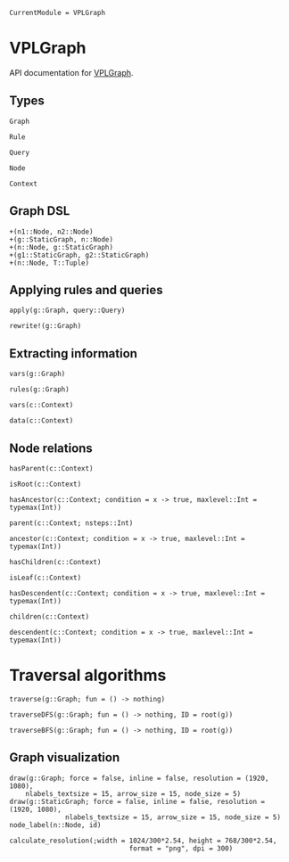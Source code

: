```@meta
CurrentModule = VPLGraph
```

# VPLGraph

API documentation for [VPLGraph](https://github.com/VirtualPlantGraph/VPLGraph.jl).

## Types

```@docs
Graph
```

```@docs
Rule
```

```@docs
Query
```

```@docs
Node
```

```@docs
Context
```

## Graph DSL

```@docs
+(n1::Node, n2::Node)
+(g::StaticGraph, n::Node)
+(n::Node, g::StaticGraph)
+(g1::StaticGraph, g2::StaticGraph)
+(n::Node, T::Tuple)
```

## Applying rules and queries

```@docs
apply(g::Graph, query::Query)
```

```@docs
rewrite!(g::Graph)
```

## Extracting information

```@docs
vars(g::Graph)
```

```@docs
rules(g::Graph)
```

```@docs
vars(c::Context)
```

```@docs
data(c::Context)
```

## Node relations

```@docs
hasParent(c::Context)
```

```@docs
isRoot(c::Context)
```

```@docs
hasAncestor(c::Context; condition = x -> true, maxlevel::Int = typemax(Int))
```

```@docs
parent(c::Context; nsteps::Int)
```

```@docs
ancestor(c::Context; condition = x -> true, maxlevel::Int = typemax(Int))
```

```@docs
hasChildren(c::Context)
```

```@docs
isLeaf(c::Context)
```

```@docs
hasDescendent(c::Context; condition = x -> true, maxlevel::Int = typemax(Int))
```

```@docs
children(c::Context)
```

```@docs
descendent(c::Context; condition = x -> true, maxlevel::Int = typemax(Int))
```

# Traversal algorithms

```@docs
traverse(g::Graph; fun = () -> nothing)
```

```@docs
traverseDFS(g::Graph; fun = () -> nothing, ID = root(g))
```

```@docs
traverseBFS(g::Graph; fun = () -> nothing, ID = root(g))
```

## Graph visualization

```@docs
draw(g::Graph; force = false, inline = false, resolution = (1920, 1080),
    nlabels_textsize = 15, arrow_size = 15, node_size = 5)
draw(g::StaticGraph; force = false, inline = false, resolution = (1920, 1080),
              nlabels_textsize = 15, arrow_size = 15, node_size = 5)
node_label(n::Node, id)
```

```@docs
calculate_resolution(;width = 1024/300*2.54, height = 768/300*2.54, 
                              format = "png", dpi = 300)
```

